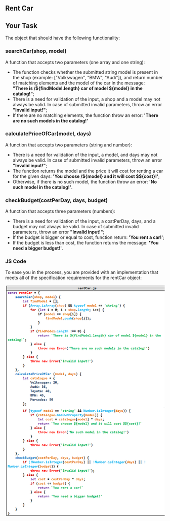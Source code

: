 ## Rent Car
## Your Task
The object that should have the following functionality: 

### searchCar(shop, model)
A function that accepts two parameters (one array and one string):
- The function checks whether the submitted string model is present in the shop (example: ["Volkswagen", "BMW", "Audi"]), and return number of matching elements and the model of the car in the message:  
 **"There is /${findModel.length} car of model ${model} in the catalog!"**;
- There is a need for validation of the input, a shop and a model mаy not always be valid. In case of submitted invalid parameters, throw an error **"Invalid input!"**;
- If there are no matching elements, the function throw an error: **'There are no such models in the catalog!'**  

### calculatePriceOfCar(model, days)
A function that accepts two parameters (string and number):
- There is a need for validation of the input, a model, and days mаy not always be valid. In case of submitted invalid parameters, throw an error **"Invalid input!"**;
- The function returns the model and the price it will cost for renting a car for the given days: **'You choose /${model} and it will cost $${cost}!'**;
- Otherwise, if there is no such model, the function throw an error: **'No such model in the catalog!'**.  

### checkBudget(costPerDay, days, budget)
A function that accepts three parameters (numbers):
- There is a need for validation of the input, a costPerDay, days, and a budget mаy not always be valid. In case of submitted invalid parameters, throw an error **"Invalid input!"**;
- If the budget is bigger or equal to cost, function return: **'You rent a car!'**;
- If the budget is less than cost, the function returns the message: **'You need a bigger budget!'**.
### JS Code
To ease you in the process, you are provided with an implementation that meets all of the specification requirements for the rentCar object:

![alt text](https://github.com/skyepaper/JavaScript/blob/main/JavaScriptAdvanced/Exam%202/RentCar/Pic%20(10).bmp)  
